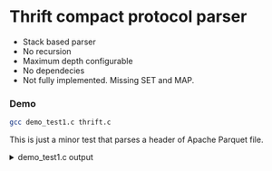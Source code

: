 # Thrift compact protocol parser

* Stack based parser
* No recursion
* Maximum depth configurable
* No dependecies
* Not fully implemented. Missing SET and MAP.

### Demo
```bash
gcc demo_test1.c thrift.c
```
This is just a minor test that parses a header of Apache Parquet file.
<details>
<summary>demo_test1.c output</summary>
  
|N   |sp|id|type  |value                |
|----|--|--|------|---------------------|
|0000|00|01|I32   |1                                |
|0001|00|02|LIST  |14 of STRUCT                     |
|0002|01|00|STRUCT| {                               |
|0003|02|04|BINARY|  hive_schema                    |
|0004|02|05|I32   |  13                             |
|0005|01|05|STOP  | }                               |
|0006|01|01|STRUCT| {                               |
|0007|02|01|I32   |  3                              |
|0008|02|03|I32   |  1                              |
|0009|02|04|BINARY|  registration_dttm              |
|0010|01|04|STOP  | }                               |
|0011|01|02|STRUCT| {                               |
|0012|02|01|I32   |  1                              |
|0013|02|03|I32   |  1                              |
|0014|02|04|BINARY|  id                             |
|0015|01|04|STOP  | }                               |
|0016|01|03|STRUCT| {                               |
|0017|02|01|I32   |  6                              |
|0018|02|03|I32   |  1                              |
|0019|02|04|BINARY|  first_name                     |
|0020|02|06|I32   |  0                              |
|0021|01|06|STOP  | }                               |
|0022|01|04|STRUCT| {                               |
|0023|02|01|I32   |  6                              |
|0024|02|03|I32   |  1                              |
|0025|02|04|BINARY|  last_name                      |
|0026|02|06|I32   |  0                              |
|0027|01|06|STOP  | }                               |
|0028|01|05|STRUCT| {                               |
|0029|02|01|I32   |  6                              |
|0030|02|03|I32   |  1                              |
|0031|02|04|BINARY|  email                          |
|0032|02|06|I32   |  0                              |
|0033|01|06|STOP  | }                               |
|0034|01|06|STRUCT| {                               |
|0035|02|01|I32   |  6                              |
|0036|02|03|I32   |  1                              |
|0037|02|04|BINARY|  gender                         |
|0038|02|06|I32   |  0                              |
|0039|01|06|STOP  | }                               |
|0040|01|07|STRUCT| {                               |
|0041|02|01|I32   |  6                              |
|0042|02|03|I32   |  1                              |
|0043|02|04|BINARY|  ip_address                     |
|0044|02|06|I32   |  0                              |
|0045|01|06|STOP  | }                               |
|0046|01|08|STRUCT| {                               |
|0047|02|01|I32   |  6                              |
|0048|02|03|I32   |  1                              |
|0049|02|04|BINARY|  cc                             |
|0050|02|06|I32   |  0                              |
|0051|01|06|STOP  | }                               |
|0052|01|09|STRUCT| {                               |
|0053|02|01|I32   |  6                              |
|0054|02|03|I32   |  1                              |
|0055|02|04|BINARY|  country                        |
|0056|02|06|I32   |  0                              |
|0057|01|06|STOP  | }                               |
|0058|01|10|STRUCT| {                               |
|0059|02|01|I32   |  6                              |
|0060|02|03|I32   |  1                              |
|0061|02|04|BINARY|  birthdate                      |
|0062|02|06|I32   |  0                              |
|0063|01|06|STOP  | }                               |
|0064|01|11|STRUCT| {                               |
|0065|02|01|I32   |  5                              |
|0066|02|03|I32   |  1                              |
|0067|02|04|BINARY|  salary                         |
|0068|01|04|STOP  | }                               |
|0069|01|12|STRUCT| {                               |
|0070|02|01|I32   |  6                              |
|0071|02|03|I32   |  1                              |
|0072|02|04|BINARY|  title                          |
|0073|02|06|I32   |  0                              |
|0074|01|06|STOP  | }                               |
|0075|01|13|STRUCT| {                               |
|0076|02|01|I32   |  6                              |
|0077|02|03|I32   |  1                              |
|0078|02|04|BINARY|  comments                       |
|0079|02|06|I32   |  0                              |
|0080|01|06|STOP  | }                               |
|0081|00|06|STOP  |}                                |
|0082|00|03|I64   |1000                             |
|0083|00|04|LIST  |1 of STRUCT                      |
|0084|01|00|STRUCT| {                               |
|0085|02|01|LIST  |  13 of STRUCT                   |
|0086|03|00|STRUCT|   {                             |
|0087|04|02|I64   |    4                            |
|0088|04|03|STRUCT|    {                            |
|0089|05|01|I32   |     3                           |
|0090|05|02|LIST  |     3 of I32                    |
|0091|06|00|I32   |      4                          |
|0092|06|01|I32   |      2                          |
|0093|06|02|I32   |      3                          |
|0094|05|02|STOP  |     }                           |
|0095|05|03|LIST  |     1 of BINARY                 |
|0096|06|00|BINARY|      registration_dttm          |
|0097|05|00|STOP  |     }                           |
|0098|05|04|I32   |     0                           |
|0099|05|05|I64   |     1000                        |
|0100|05|06|I64   |     13270                       |
|0101|05|07|I64   |     13270                       |
|0102|05|09|I64   |     4                           |
|0103|05|12|STRUCT|     {                           |
|0104|06|01|BINARY|                                 |
|0105|06|02|BINARY|                                 |
|0106|06|03|I64   |      0                          |
|0107|05|03|STOP  |     }                           |
|0108|04|03|STOP  |    }                            |
|0109|03|03|STOP  |   }                             |
|0110|03|01|STRUCT|   {                             |
|0111|04|02|I64   |    13274                        |
|0112|04|03|STRUCT|    {                            |
|0113|05|01|I32   |     1                           |
|0114|05|02|LIST  |     3 of I32                    |
|0115|06|00|I32   |      0                          |
|0116|06|01|I32   |      4                          |
|0117|06|02|I32   |      3                          |
|0118|05|02|STOP  |     }                           |
|0119|05|03|LIST  |     1 of BINARY                 |
|0120|06|00|BINARY|      id                         |
|0121|05|00|STOP  |     }                           |
|0122|05|04|I32   |     0                           |
|0123|05|05|I64   |     1000                        |
|0124|05|06|I64   |     4043                        |
|0125|05|07|I64   |     4043                        |
|0126|05|09|I64   |     13274                       |
|0127|05|12|STRUCT|     {                           |
|0128|06|01|BINARY|      ▒                         |
|0129|06|02|BINARY|                                |
|0130|06|03|I64   |      0                          |
|0131|05|03|STOP  |     }                           |
|0132|04|03|STOP  |    }                            |
|0133|03|03|STOP  |   }                             |
|0134|03|02|STRUCT|   {                             |
|0135|04|02|I64   |    17317                        |
|0136|04|03|STRUCT|    {                            |
|0137|05|01|I32   |     6                           |
|0138|05|02|LIST  |     3 of I32                    |
|0139|06|00|I32   |      4                          |
|0140|06|01|I32   |      2                          |
|0141|06|02|I32   |      3                          |
|0142|05|02|STOP  |     }                           |
|0143|05|03|LIST  |     1 of BINARY                 |
|0144|06|00|BINARY|      first_name                 |
|0145|05|00|STOP  |     }                           |
|0146|05|04|I32   |     0                           |
|0147|05|05|I64   |     1000                        |
|0148|05|06|I64   |     2988                        |
|0149|05|07|I64   |     2988                        |
|0150|05|09|I64   |     17317                       |
|0151|05|12|STRUCT|     {                           |
|0152|06|01|BINARY|      Willie                     |
|0153|06|02|BINARY|                                 |
|0154|06|03|I64   |      0                          |
|0155|05|03|STOP  |     }                           |
|0156|04|03|STOP  |    }                            |
|0157|03|03|STOP  |   }                             |
|0158|03|03|STRUCT|   {                             |
|0159|04|02|I64   |    20305                        |
|0160|04|03|STRUCT|    {                            |
|0161|05|01|I32   |     6                           |
|0162|05|02|LIST  |     3 of I32                    |
|0163|06|00|I32   |      4                          |
|0164|06|01|I32   |      2                          |
|0165|06|02|I32   |      3                          |
|0166|05|02|STOP  |     }                           |
|0167|05|03|LIST  |     1 of BINARY                 |
|0168|06|00|BINARY|      last_name                  |
|0169|05|00|STOP  |     }                           |
|0170|05|04|I32   |     0                           |
|0171|05|05|I64   |     1000                        |
|0172|05|06|I64   |     3550                        |
|0173|05|07|I64   |     3550                        |
|0174|05|09|I64   |     20305                       |
|0175|05|12|STRUCT|     {                           |
|0176|06|01|BINARY|      Young                      |
|0177|06|02|BINARY|      Adams                      |
|0178|06|03|I64   |      0                          |
|0179|05|03|STOP  |     }                           |
|0180|04|03|STOP  |    }                            |
|0181|03|03|STOP  |   }                             |
|0182|03|04|STRUCT|   {                             |
|0183|04|02|I64   |    23855                        |
|0184|04|03|STRUCT|    {                            |
|0185|05|01|I32   |     6                           |
|0186|05|02|LIST  |     3 of I32                    |
|0187|06|00|I32   |      0                          |
|0188|06|01|I32   |      4                          |
|0189|06|02|I32   |      3                          |
|0190|05|02|STOP  |     }                           |
|0191|05|03|LIST  |     1 of BINARY                 |
|0192|06|00|BINARY|      email                      |
|0193|05|00|STOP  |     }                           |
|0194|05|04|I32   |     0                           |
|0195|05|05|I64   |     1000                        |
|0196|05|06|I64   |     24688                       |
|0197|05|07|I64   |     24688                       |
|0198|05|09|I64   |     23855                       |
|0199|05|12|STRUCT|     {                           |
|0200|06|01|BINARY|      wweaver2r@google.de        |
|0201|06|02|BINARY|                                 |
|0202|06|03|I64   |      0                          |
|0203|05|03|STOP  |     }                           |
|0204|04|03|STOP  |    }                            |
|0205|03|03|STOP  |   }                             |
|0206|03|05|STRUCT|   {                             |
|0207|04|02|I64   |    48543                        |
|0208|04|03|STRUCT|    {                            |
|0209|05|01|I32   |     6                           |
|0210|05|02|LIST  |     3 of I32                    |
|0211|06|00|I32   |      4                          |
|0212|06|01|I32   |      2                          |
|0213|06|02|I32   |      3                          |
|0214|05|02|STOP  |     }                           |
|0215|05|03|LIST  |     1 of BINARY                 |
|0216|06|00|BINARY|      gender                     |
|0217|05|00|STOP  |     }                           |
|0218|05|04|I32   |     0                           |
|0219|05|05|I64   |     1000                        |
|0220|05|06|I64   |     328                         |
|0221|05|07|I64   |     328                         |
|0222|05|09|I64   |     48543                       |
|0223|05|12|STRUCT|     {                           |
|0224|06|01|BINARY|      Male                       |
|0225|06|02|BINARY|                                 |
|0226|06|03|I64   |      0                          |
|0227|05|03|STOP  |     }                           |
|0228|04|03|STOP  |    }                            |
|0229|03|03|STOP  |   }                             |
|0230|03|06|STRUCT|   {                             |
|0231|04|02|I64   |    48871                        |
|0232|04|03|STRUCT|    {                            |
|0233|05|01|I32   |     6                           |
|0234|05|02|LIST  |     3 of I32                    |
|0235|06|00|I32   |      0                          |
|0236|06|01|I32   |      4                          |
|0237|06|02|I32   |      3                          |
|0238|05|02|STOP  |     }                           |
|0239|05|03|LIST  |     1 of BINARY                 |
|0240|06|00|BINARY|      ip_address                 |
|0241|05|00|STOP  |     }                           |
|0242|05|04|I32   |     0                           |
|0243|05|05|I64   |     1000                        |
|0244|05|06|I64   |     17352                       |
|0245|05|07|I64   |     17352                       |
|0246|05|09|I64   |     48871                       |
|0247|05|12|STRUCT|     {                           |
|0248|06|01|BINARY|      99.159.168.233             |
|0249|06|02|BINARY|      0.14.221.162               |
|0250|06|03|I64   |      0                          |
|0251|05|03|STOP  |     }                           |
|0252|04|03|STOP  |    }                            |
|0253|03|03|STOP  |   }                             |
|0254|03|07|STRUCT|   {                             |
|0255|04|02|I64   |    66223                        |
|0256|04|03|STRUCT|    {                            |
|0257|05|01|I32   |     6                           |
|0258|05|02|LIST  |     3 of I32                    |
|0259|06|00|I32   |      0                          |
|0260|06|01|I32   |      4                          |
|0261|06|02|I32   |      3                          |
|0262|05|02|STOP  |     }                           |
|0263|05|03|LIST  |     1 of BINARY                 |
|0264|06|00|BINARY|      cc                         |
|0265|05|00|STOP  |     }                           |
|0266|05|04|I32   |     0                           |
|0267|05|05|I64   |     1000                        |
|0268|05|06|I64   |     15463                       |
|0269|05|07|I64   |     15463                       |
|0270|05|09|I64   |     66223                       |
|0271|05|12|STRUCT|     {                           |
|0272|06|01|BINARY|      67718647521473678          |
|0273|06|02|BINARY|                                 |
|0274|06|03|I64   |      0                          |
|0275|05|03|STOP  |     }                           |
|0276|04|03|STOP  |    }                            |
|0277|03|03|STOP  |   }                             |
|0278|03|08|STRUCT|   {                             |
|0279|04|02|I64   |    81686                        |
|0280|04|03|STRUCT|    {                            |
|0281|05|01|I32   |     6                           |
|0282|05|02|LIST  |     3 of I32                    |
|0283|06|00|I32   |      4                          |
|0284|06|01|I32   |      2                          |
|0285|06|02|I32   |      3                          |
|0286|05|02|STOP  |     }                           |
|0287|05|03|LIST  |     1 of BINARY                 |
|0288|06|00|BINARY|      country                    |
|0289|05|00|STOP  |     }                           |
|0290|05|04|I32   |     0                           |
|0291|05|05|I64   |     1000                        |
|0292|05|06|I64   |     2450                        |
|0293|05|07|I64   |     2450                        |
|0294|05|09|I64   |     81686                       |
|0295|05|12|STRUCT|     {                           |
|0296|06|01|BINARY|      Zimbabwe                   |
|0297|06|02|BINARY|      "Bonaire                   |
|0298|06|03|I64   |      0                          |
|0299|05|03|STOP  |     }                           |
|0300|04|03|STOP  |    }                            |
|0301|03|03|STOP  |   }                             |
|0302|03|09|STRUCT|   {                             |
|0303|04|02|I64   |    84136                        |
|0304|04|03|STRUCT|    {                            |
|0305|05|01|I32   |     6                           |
|0306|05|02|LIST  |     3 of I32                    |
|0307|06|00|I32   |      0                          |
|0308|06|01|I32   |      4                          |
|0309|06|02|I32   |      3                          |
|0310|05|02|STOP  |     }                           |
|0311|05|03|LIST  |     1 of BINARY                 |
|0312|06|00|BINARY|      birthdate                  |
|0313|05|00|STOP  |     }                           |
|0314|05|04|I32   |     0                           |
|0315|05|05|I64   |     1000                        |
|0316|05|06|I64   |     11267                       |
|0317|05|07|I64   |     11267                       |
|0318|05|09|I64   |     84136                       |
|0319|05|12|STRUCT|     {                           |
|0320|06|01|BINARY|      9/9/1981                   |
|0321|06|02|BINARY|                                 |
|0322|06|03|I64   |      0                          |
|0323|05|03|STOP  |     }                           |
|0324|04|03|STOP  |    }                            |
|0325|03|03|STOP  |   }                             |
|0326|03|10|STRUCT|   {                             |
|0327|04|02|I64   |    95403                        |
|0328|04|03|STRUCT|    {                            |
|0329|05|01|I32   |     5                           |
|0330|05|02|LIST  |     3 of I32                    |
|0331|06|00|I32   |      0                          |
|0332|06|01|I32   |      4                          |
|0333|06|02|I32   |      3                          |
|0334|05|02|STOP  |     }                           |
|0335|05|03|LIST  |     1 of BINARY                 |
|0336|06|00|BINARY|      salary                     |
|0337|05|00|STOP  |     }                           |
|0338|05|04|I32   |     0                           |
|0339|05|05|I64   |     1000                        |
|0340|05|06|I64   |     7631                        |
|0341|05|07|I64   |     7631                        |
|0342|05|09|I64   |     95403                       |
|0343|05|12|STRUCT|     {                           |
|0344|06|01|BINARY|      \▒▒▒~A                   |
|0345|06|02|BINARY|      ▒▒Q▒>.▒@                   |
|0346|06|03|I64   |      68                         |
|0347|05|03|STOP  |     }                           |
|0348|04|03|STOP  |    }                            |
|0349|03|03|STOP  |   }                             |
|0350|03|11|STRUCT|   {                             |
|0351|04|02|I64   |    103034                       |
|0352|04|03|STRUCT|    {                            |
|0353|05|01|I32   |     6                           |
|0354|05|02|LIST  |     3 of I32                    |
|0355|06|00|I32   |      4                          |
|0356|06|01|I32   |      2                          |
|0357|06|02|I32   |      3                          |
|0358|05|02|STOP  |     }                           |
|0359|05|03|LIST  |     1 of BINARY                 |
|0360|06|00|BINARY|      title                      |
|0361|05|00|STOP  |     }                           |
|0362|05|04|I32   |     0                           |
|0363|05|05|I64   |     1000                        |
|0364|05|06|I64   |     5174                        |
|0365|05|07|I64   |     5174                        |
|0366|05|09|I64   |     103034                      |
|0367|05|12|STRUCT|     {                           |
|0368|06|01|BINARY|      Web Developer IV           |
|0369|06|02|BINARY|                                 |
|0370|06|03|I64   |      0                          |
|0371|05|03|STOP  |     }                           |
|0372|04|03|STOP  |    }                            |
|0373|03|03|STOP  |   }                             |
|0374|03|12|STRUCT|   {                             |
|0375|04|02|I64   |    108208                       |
|0376|04|03|STRUCT|    {                            |
|0377|05|01|I32   |     6                           |
|0378|05|02|LIST  |     3 of I32                    |
|0379|06|00|I32   |      4                          |
|0380|06|01|I32   |      2                          |
|0381|06|02|I32   |      3                          |
|0382|05|02|STOP  |     }                           |
|0383|05|03|LIST  |     1 of BINARY                 |
|0384|06|00|BINARY|      comments                   |
|0385|05|00|STOP  |     }                           |
|0386|05|04|I32   |     0                           |
|0387|05|05|I64   |     1000                        |
|0388|05|06|I64   |     4288                        |
|0389|05|07|I64   |     4288                        |
|0390|05|09|I64   |     108208                      |
|0391|05|12|STRUCT|     {                           |
|0392|06|01|BINARY|      test⁠test‫             |
|0393|06|02|BINARY|                                 |
|0394|06|03|I64   |      6                          |
|0395|05|03|STOP  |     }                           |
|0396|04|03|STOP  |    }                            |
|0397|03|03|STOP  |   }                             |
|0398|02|03|STOP  |  }                              |
|0399|02|02|I64   |  112492                         |
|0400|02|03|I64   |  1000                           |
|0401|01|03|STOP  | }                               |
|0402|00|03|STOP  |}                                |
|0403|00|06|BINARY|parquet-mr version 1.8.1 (build  |
|0404|00|06|STOP  |}                                |
</details>
